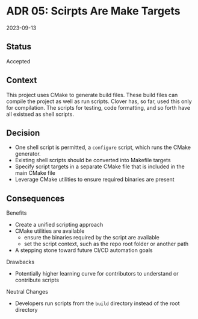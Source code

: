 # ADR 05: Scirpts Are Make Targets

2023-09-13

## Status

Accepted

## Context

This project uses CMake to generate build files. These build files can compile the project as well as run scripts. Clover has, so far, used this only for compilation. The scripts for testing, code formatting, and so forth have all existsed as shell scripts.

## Decision

- One shell script is permitted, a `configure` script, which runs the CMake generator.
- Existing shell scripts should be converted into Makefile targets
- Specify script targets in a separate CMake file that is included in the main CMake file
- Leverage CMake utilities to ensure required binaries are present

## Consequences

Benefits
- Create a unified scripting approach
- CMake utilities are available
  - ensure the binaries required by the script are available
  - set the script context, such as the repo root folder or another path
- A stepping stone toward future CI/CD automation goals

Drawbacks
- Potentially higher learning curve for contributors to understand or contribute scripts

Neutral Changes
- Developers run scripts from the `build` directory instead of the root directory

